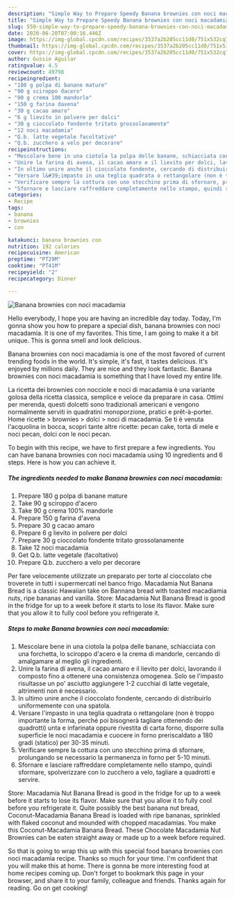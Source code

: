 ```yaml
---
description: "Simple Way to Prepare Speedy Banana brownies con noci macadamia"
title: "Simple Way to Prepare Speedy Banana brownies con noci macadamia"
slug: 559-simple-way-to-prepare-speedy-banana-brownies-con-noci-macadamia
date: 2020-06-20T07:00:16.446Z
image: https://img-global.cpcdn.com/recipes/3537a2b205cc11d0/751x532cq70/banana-brownies-con-noci-macadamia-recipe-main-photo.jpg
thumbnail: https://img-global.cpcdn.com/recipes/3537a2b205cc11d0/751x532cq70/banana-brownies-con-noci-macadamia-recipe-main-photo.jpg
cover: https://img-global.cpcdn.com/recipes/3537a2b205cc11d0/751x532cq70/banana-brownies-con-noci-macadamia-recipe-main-photo.jpg
author: Gussie Aguilar
ratingvalue: 4.5
reviewcount: 49798
recipeingredient:
- "180 g polpa di banane mature"
- "90 g sciroppo dacero"
- "90 g crema 100 mandorle"
- "150 g farina davena"
- "30 g cacao amaro"
- "6 g lievito in polvere per dolci"
- "30 g cioccolato fondente tritato grossolanamente"
- "12 noci macadamia"
- "Q.b. latte vegetale facoltativo"
- "Q.b. zucchero a velo per decorare"
recipeinstructions:
- "Mescolare bene in una ciotola la polpa delle banane, schiacciata con una forchetta, lo sciroppo d&#39;acero e la crema di mandorle, cercando di amalgamare al meglio gli ingredienti."
- "Unire la farina di avena, il cacao amaro e il lievito per dolci, lavorando il composto fino a ottenere una consistenza omogenea. Solo se l&#39;impasto risultasse un po&#39; asciutto aggiungere 1-2 cucchiai di latte vegetale, altrimenti non è necessario."
- "In ultimo unire anche il cioccolato fondente, cercando di distribuirlo uniformemente con una spatola."
- "Versare l&#39;impasto in una teglia quadrata o rettangolare (non è troppo importante la forma, perché poi bisognerà tagliare ottenendo dei quadrotti) unta e infarinata oppure rivestita di carta forno, disporre sulla superficie le noci macadamia e cuocere in forno preriscaldato a 180 gradi (statico) per 30-35 minuti."
- "Verificare sempre la cottura con uno stecchino prima di sfornare, prolungando se necessario la permanenza in forno per 5-10 minuti."
- "Sfornare e lasciare raffreddare completamente nello stampo, quindi sformare, spolverizzare con lo zucchero a velo, tagliare a quadrotti e servire."
categories:
- Recipe
tags:
- banana
- brownies
- con

katakunci: banana brownies con 
nutrition: 192 calories
recipecuisine: American
preptime: "PT29M"
cooktime: "PT41M"
recipeyield: "2"
recipecategory: Dinner

---
```



![Banana brownies con noci macadamia](https://img-global.cpcdn.com/recipes/3537a2b205cc11d0/751x532cq70/banana-brownies-con-noci-macadamia-recipe-main-photo.jpg)

Hello everybody, I hope you are having an incredible day today. Today, I'm gonna show you how to prepare a special dish, banana brownies con noci macadamia. It is one of my favorites. This time, I am going to make it a bit unique. This is gonna smell and look delicious.

Banana brownies con noci macadamia is one of the most favored of current trending foods in the world. It's simple, it's fast, it tastes delicious. It's enjoyed by millions daily. They are nice and they look fantastic. Banana brownies con noci macadamia is something that I have loved my entire life.

La ricetta dei brownies con nocciole e noci di macadamia è una variante golosa della ricetta classica, semplice e veloce da preparare in casa. Ottimi per merenda, questi dolcetti sono tradizionali americani e vengono normalmente serviti in quadratini monoporzione, pratici e prêt-à-porter. Home ricette &gt; brownies &gt; dolci &gt; noci di macadamia. Se ti è venuta l&#39;acquolina in bocca, scopri tante altre ricette: pecan cake, torta di mele e noci pecan, dolci con le noci pecan.


To begin with this recipe, we have to first prepare a few ingredients. You can have banana brownies con noci macadamia using 10 ingredients and 6 steps. Here is how you can achieve it.

<!--inarticleads1-->

##### The ingredients needed to make Banana brownies con noci macadamia:

1. Prepare 180 g polpa di banane mature
1. Take 90 g sciroppo d&#39;acero
1. Take 90 g crema 100% mandorle
1. Prepare 150 g farina d&#39;avena
1. Prepare 30 g cacao amaro
1. Prepare 6 g lievito in polvere per dolci
1. Prepare 30 g cioccolato fondente tritato grossolanamente
1. Take 12 noci macadamia
1. Get Q.b. latte vegetale (facoltativo)
1. Prepare Q.b. zucchero a velo per decorare


Per fare velocemente utilizzate un preparato per torte al cioccolato che troverete in tutti i supermercati nel banco frigo. Macadamia Nut Banana Bread is a classic Hawaiian take on Bannana bread with toasted macadiamia nuts, ripe bananas and vanilla. Store: Macadamia Nut Banana Bread is good in the fridge for up to a week before it starts to lose its flavor. Make sure that you allow it to fully cool before you refrigerate it. 

<!--inarticleads2-->

##### Steps to make Banana brownies con noci macadamia:

1. Mescolare bene in una ciotola la polpa delle banane, schiacciata con una forchetta, lo sciroppo d&#39;acero e la crema di mandorle, cercando di amalgamare al meglio gli ingredienti.
1. Unire la farina di avena, il cacao amaro e il lievito per dolci, lavorando il composto fino a ottenere una consistenza omogenea. Solo se l&#39;impasto risultasse un po&#39; asciutto aggiungere 1-2 cucchiai di latte vegetale, altrimenti non è necessario.
1. In ultimo unire anche il cioccolato fondente, cercando di distribuirlo uniformemente con una spatola.
1. Versare l&#39;impasto in una teglia quadrata o rettangolare (non è troppo importante la forma, perché poi bisognerà tagliare ottenendo dei quadrotti) unta e infarinata oppure rivestita di carta forno, disporre sulla superficie le noci macadamia e cuocere in forno preriscaldato a 180 gradi (statico) per 30-35 minuti.
1. Verificare sempre la cottura con uno stecchino prima di sfornare, prolungando se necessario la permanenza in forno per 5-10 minuti.
1. Sfornare e lasciare raffreddare completamente nello stampo, quindi sformare, spolverizzare con lo zucchero a velo, tagliare a quadrotti e servire.


Store: Macadamia Nut Banana Bread is good in the fridge for up to a week before it starts to lose its flavor. Make sure that you allow it to fully cool before you refrigerate it. Quite possibly the best banana nut bread, Coconut-Macadamia Banana Bread is loaded with ripe bananas, sprinkled with flaked coconut and mounded with chopped macadamias. You make this Coconut-Macadamia Banana Bread. These Chocolate Macadamia Nut Brownies can be eaten straight away or made up to a week before required. 

So that is going to wrap this up with this special food banana brownies con noci macadamia recipe. Thanks so much for your time. I'm confident that you will make this at home. There is gonna be more interesting food at home recipes coming up. Don't forget to bookmark this page in your browser, and share it to your family, colleague and friends. Thanks again for reading. Go on get cooking!
